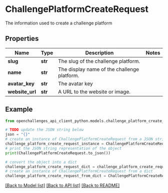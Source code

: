 # ChallengePlatformCreateRequest

The information used to create a challenge platform

## Properties

Name | Type | Description | Notes
------------ | ------------- | ------------- | -------------
**slug** | **str** | The slug of the challenge platform. | 
**name** | **str** | The display name of the challenge platform. | 
**avatar_key** | **str** | The avatar key | 
**website_url** | **str** | A URL to the website or image. | 

## Example

```python
from openchallenges_api_client_python.models.challenge_platform_create_request import ChallengePlatformCreateRequest

# TODO update the JSON string below
json = "{}"
# create an instance of ChallengePlatformCreateRequest from a JSON string
challenge_platform_create_request_instance = ChallengePlatformCreateRequest.from_json(json)
# print the JSON string representation of the object
print(ChallengePlatformCreateRequest.to_json())

# convert the object into a dict
challenge_platform_create_request_dict = challenge_platform_create_request_instance.to_dict()
# create an instance of ChallengePlatformCreateRequest from a dict
challenge_platform_create_request_from_dict = ChallengePlatformCreateRequest.from_dict(challenge_platform_create_request_dict)
```
[[Back to Model list]](../README.md#documentation-for-models) [[Back to API list]](../README.md#documentation-for-api-endpoints) [[Back to README]](../README.md)


